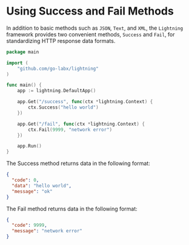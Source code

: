 # Using Success and Fail Methods

In addition to basic methods such as `JSON`, `Text`, and `XML`, the `Lightning` framework provides two convenient methods, `Success` and `Fail`, for standardizing HTTP response data formats.

```go
package main

import (
	"github.com/go-labx/lightning"
)

func main() {
	app := lightning.DefaultApp()

	app.Get("/success", func(ctx *lightning.Context) {
		ctx.Success("hello world")
	})

	app.Get("/fail", func(ctx *lightning.Context) {
		ctx.Fail(9999, "network error")
	})

	app.Run()
}
```

The Success method returns data in the following format:

```json
{
  "code": 0,
  "data": "hello world",
  "message": "ok"
}
```

The Fail method returns data in the following format:

```json
{
  "code": 9999,
  "message": "network error"
}
```

